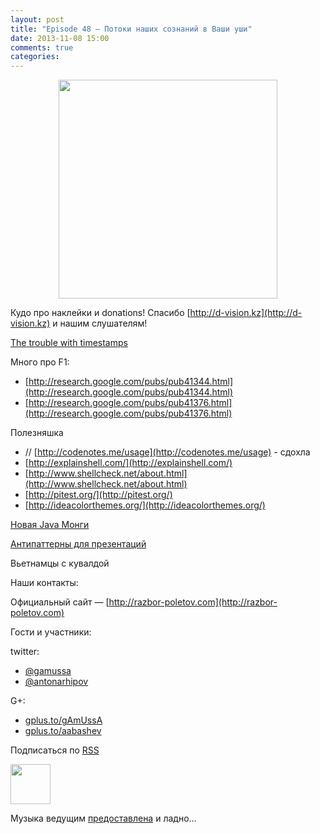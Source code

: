```yaml
---
layout: post
title: "Episode 48 — Потоки наших сознаний в Ваши уши"
date: 2013-11-08 15:00
comments: true
categories: 
---
```


<div class="separator" style="clear: both; text-align: center;">
<a href="https://raw.github.com/razbor-poletov/razbor-poletov.github.com/source/source/images/razbor_48_text.png" imageanchor="1" style="margin-left: 1em; margin-right: 1em;"><img border="0" height="350" src="https://raw.github.com/razbor-poletov/razbor-poletov.github.com/source/source/images/razbor_48_text.png" width="350" /></a>
</div>


Кудо про наклейки и donations!
Спасибо [http://d-vision.kz](http://d-vision.kz) и нашим слушателям!

[The trouble with timestamps](http://aphyr.com/posts/299-the-trouble-with-timestamps)

Много про F1:

* [http://research.google.com/pubs/pub41344.html](http://research.google.com/pubs/pub41344.html)
* [http://research.google.com/pubs/pub41376.html](http://research.google.com/pubs/pub41376.html)

Полезняшка 

* // [http://codenotes.me/usage](http://codenotes.me/usage) - сдохла
* [http://explainshell.com/](http://explainshell.com/)
* [http://www.shellcheck.net/about.html](http://www.shellcheck.net/about.html)
* [http://pitest.org/](http://pitest.org/)
* [http://ideacolorthemes.org/](http://ideacolorthemes.org/)

[Новая Java Монги](http://blog.mongodb.org/post/59769560940/the-mongodb-java-driver-3-0-whats-changing)

[Антипаттерны для презентаций](http://thenextweb.com/lifehacks/2013/09/12/10-things-you-should-never-say-during-presentations-2/)

Вьетнамцы с кувалдой 

Наши контакты:

Официальный сайт — [http://razbor-poletov.com](http://razbor-poletov.com)

Гости и участники:

twitter: 

 * [@gamussa](https://twitter.com/#!/gamussa)
 * [@antonarhipov](https://twitter.com/#!/antonarhipov)

G+:

 * [gplus.to/gAmUssA](http://gplus.to/gAmUssA) 
 * [gplus.to/aabashev](http://gplus.to/aabashev) 

<!-- player goes here-->

<audio preload="none">
   <source src="http://traffic.libsyn.com/razborpoletov/razbor_48.mp3" type="audio/mp3" />
   Your browser does not support the audio tag.
</audio>

Подписаться по [RSS](http://feeds.feedburner.com/razbor-podcast)

<!-- episode file link goes here-->
<a href="http://traffic.libsyn.com/razborpoletov/razbor_48.mp3" imageanchor="1" style="clear: left; margin-bottom: 1em; margin-left: auto; margin-right: 2em;"><img border="0" height="64" src="http://2.bp.blogspot.com/-qkfh8Q--dks/T0gixAMzuII/AAAAAAAAHD0/O5LbF3vvBNQ/s200/1330127522_mp3.png" width="64" /></a>

Музыка ведущим [предоставлена](http://www.audiobank.fm/single-music/27/111/More-And-Less/) и ладно...